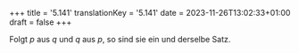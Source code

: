 +++
title = '5.141'
translationKey = '5.141'
date = 2023-11-26T13:02:33+01:00
draft = false
+++

Folgt <span class="mathmode"><var>p</var></span> aus <span class="mathmode"><var>q</var></span> und <span class="mathmode"><var>q</var></span> aus <span class="mathmode"><var>p</var></span>, so sind sie ein und derselbe Satz.
